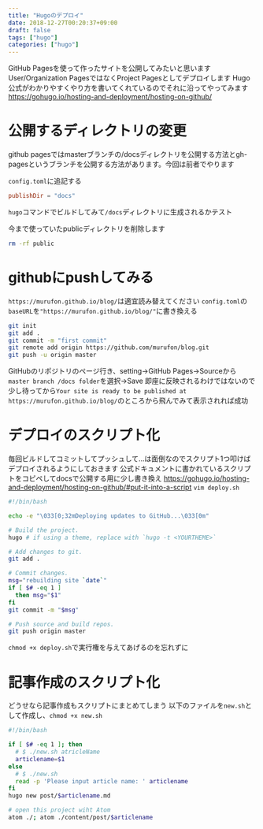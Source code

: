 ```yaml
---
title: "Hugoのデプロイ"
date: 2018-12-27T00:20:37+09:00
draft: false
tags: ["hugo"]
categories: ["hugo"]
---
```


GitHub Pagesを使って作ったサイトを公開してみたいと思います
User/Organization PagesではなくProject Pagesとしてデプロイします
Hugo公式がわかりやすくやり方を書いてくれているのでそれに沿ってやってみます
https://gohugo.io/hosting-and-deployment/hosting-on-github/

# 公開するディレクトリの変更
github pagesではmasterブランチの/docsディレクトリを公開する方法とgh-pagesというブランチを公開する方法があります。今回は前者でやります

`config.toml`に追記する
```toml
publishDir = "docs"
```
`hugo`コマンドでビルドしてみて`/docs`ディレクトリに生成されるかテスト

今まで使っていたpublicディレクトリを削除します
```bash
rm -rf public
```

# githubにpushしてみる
`https://murufon.github.io/blog/`は適宜読み替えてください
`config.toml`の`baseURL`を`"https://murufon.github.io/blog/"`に書き換える
```bash
git init
git add .
git commit -m "first commit"
git remote add origin https://github.com/murufon/blog.git
git push -u origin master
```

GitHubのリポジトリのページ行き、setting→GitHub Pages→Sourceから`master branch /docs folder`を選択→Save
即座に反映されるわけではないので少し待ってから`Your site is ready to be published at https://murufon.github.io/blog/`のところから飛んでみて表示されれば成功

# デプロイのスクリプト化
毎回ビルドしてコミットしてプッシュして...は面倒なのでスクリプト1つ叩けばデプロイされるようにしておきます
公式ドキュメントに書かれているスクリプトをコピペしてdocsで公開する用に少し書き換え
https://gohugo.io/hosting-and-deployment/hosting-on-github/#put-it-into-a-script
`vim deploy.sh`
```bash
#!/bin/bash

echo -e "\033[0;32mDeploying updates to GitHub...\033[0m"

# Build the project.
hugo # if using a theme, replace with `hugo -t <YOURTHEME>`

# Add changes to git.
git add .

# Commit changes.
msg="rebuilding site `date`"
if [ $# -eq 1 ]
  then msg="$1"
fi
git commit -m "$msg"

# Push source and build repos.
git push origin master
```
`chmod +x deploy.sh`で実行権を与えてあげるのを忘れずに

# 記事作成のスクリプト化
どうせなら記事作成もスクリプトにまとめてしまう
以下のファイルを`new.sh`として作成し、`chmod +x new.sh`
```bash
#!/bin/bash

if [ $# -eq 1 ]; then
  # $ ./new.sh atricleName
  articlename=$1
else
  # $ ./new.sh
  read -p 'Please input article name: ' articlename
fi
hugo new post/$articlename.md

# open this project wiht Atom
atom ./; atom ./content/post/$articlename
```
